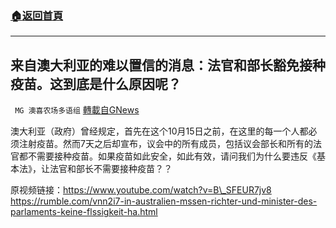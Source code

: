###  [:house:返回首頁](https://github.com/ourhimalayas/txt)
---


## 来自澳大利亚的难以置信的消息：法官和部长豁免接种疫苗。这到底是什么原因呢？
` MG 澳喜农场多语组` [轉載自GNews](https://gnews.org/zh-hans/1604150/)

澳大利亚（政府）曾经规定，首先在这个10月15日之前，在这里的每一个人都必须注射疫苗。然而7天之后却宣布，议会中的所有成员，包括议会部长和所有的法官都不需要接种疫苗。如果疫苗如此安全，如此有效，请问我们为什么要违反《基本法》，让法官和部长不需要接种疫苗？？

原视频链接：https://www.youtube.com/watch?v=B\_SFEUR7jv8
 https://rumble.com/vnn2i7-in-australien-mssen-richter-und-minister-des-parlaments-keine-flssigkeit-ha.html
